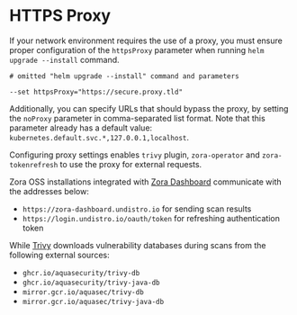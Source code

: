 # HTTPS Proxy

If your network environment requires the use of a proxy, you must ensure proper configuration of the `httpsProxy`
parameter when running `helm upgrade --install` command.

```shell 
# omitted "helm upgrade --install" command and parameters

--set httpsProxy="https://secure.proxy.tld"
```

Additionally, you can specify URLs that should bypass the proxy, by setting the `noProxy` parameter in comma-separated 
list format. Note that this parameter already has a default value: `kubernetes.default.svc.*,127.0.0.1,localhost`.

Configuring proxy settings enables `trivy` plugin, `zora-operator` and `zora-tokenrefresh` to use the proxy for external requests.

Zora OSS installations integrated with [Zora Dashboard](../dashboard.md) communicate with the addresses below:
- `https://zora-dashboard.undistro.io` for sending scan results
- `https://login.undistro.io/oauth/token` for refreshing authentication token

While [Trivy](../plugins/trivy.md) downloads vulnerability databases during scans from the following external sources:

- `ghcr.io/aquasecurity/trivy-db` 
- `ghcr.io/aquasecurity/trivy-java-db`
- `mirror.gcr.io/aquasec/trivy-db`
- `mirror.gcr.io/aquasec/trivy-java-db`
